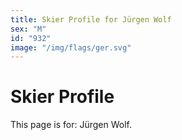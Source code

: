 ```yaml
---
title: Skier Profile for Jürgen Wolf
sex: "M"
id: "932"
image: "/img/flags/ger.svg" 
---
```


# Skier Profile

This page is for: Jürgen Wolf.
    